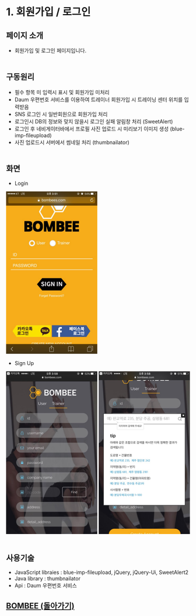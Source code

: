 # 1. 회원가입 / 로그인

## 페이지 소개
* 회원가입 및 로그인 페이지입니다.
<br><br>
## 구동원리
* 필수 항목 미 입력시 표시 및 회원가입 미처리
* Daum 우편번호 서비스를 이용하여 트레이너 회원가입 시 트레이닝 센터 위치를 입력받음
* SNS 로그인 시 일반회원으로 회원가입 처리
* 로그인시 DB의 정보와 맞지 않을시 로그인 실패 알림창 처리 (SweetAlert)
* 로그인 후 네비게이터바에서 프로필 사진 업로드 시 미리보기 이미지 생성 (blue-imp-fileupload)
* 사진 업로드시 서버에서 썸네일 처리 (thumbnailator)
<br><br>
## 화면
- Login

<img src="../Image/봄비메인.jpg" width="250">

- Sign Up

<img src="../Image/회원가입1.jpg" width="250"> <img src="../Image/회원가입2.jpg" width="250">
<br><br>
## 사용기술
* JavaScript libraies : blue-imp-fileupload, jQuery, jQuery-Ui, SweetAlert2
* Java library : thumbnailator<br>
* Api : Daum 우편번호 서비스<br>

## [BOMBEE (돌아가기)](../../README.md)<br>
